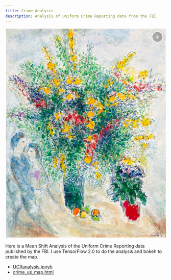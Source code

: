 ```yaml
---
title: Crime Analysis
description: Analysis of Uniform Crime Reporting data from the FBI
---
```


![Chagall's Le Fleurs](Chagall-LeFleurs.jpg)

Here is a Mean Shift Analysis of the Uniform Crime Reporting data published by the FBI.
I use TensorFlow 2.0 to do the analysis and bokeh to create the map.

- [UCRanalysis.ipnyb](/crime_analysis/UCRanalysis.ipnyb)
- [crime_us_map.html](/crime_analysis/crime_us_map.html)

